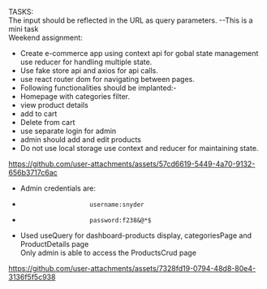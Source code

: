 TASKS:  
The input should be reflected in the URL as query parameters.    --This is a mini task  
Weekend assignment:
- Create e-commerce app using context api for gobal state management use reducer for handling multiple state.  
- Use fake store api and axios for api calls.  
- ⁠use react router dom for navigating between pages.  
- ⁠Following functionalities should be implanted:-  
-  Homepage with categories filter.  
-  view product details   
-  add to cart   
-  Delete from cart   
-  use separate login for admin   
-  admin should add and edit products   
- Do not use local storage use context and reducer for maintaining state.  

    

https://github.com/user-attachments/assets/57cd6619-5449-4a70-9132-656b3717c6ac  

- Admin credentials are:
-                        username:snyder
-                        password:f238&@*$
- Used useQuery for dashboard-products display, categoriesPage and ProductDetails page  
Only admin is able to access the ProductsCrud page
  



https://github.com/user-attachments/assets/7328fd19-0794-48d8-80e4-3136f5f5c938

